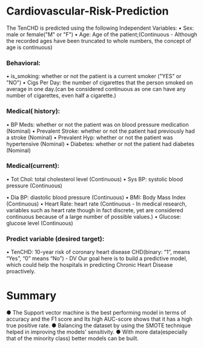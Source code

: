 # Cardiovascular-Risk-Prediction
The	TenCHD	is	predicted	using	the following Independent Variables:
•	Sex: male or female("M" or "F")
•	Age: Age of the patient;(Continuous - Although the recorded ages have been truncated to whole numbers, the concept of age is continuous)
### Behavioral:
•	is_smoking: whether or not the patient is a current smoker ("YES" or "NO")
•	Cigs Per Day: the number of cigarettes that the person smoked on average in one day.(can be considered continuous as one can have any number of cigarettes, even half a cigarette.)
### Medical( history):
•	BP Meds: whether or not the patient was on blood pressure medication (Nominal)
•	Prevalent Stroke: whether or not the patient had previously had a stroke (Nominal)
•	Prevalent Hyp: whether or not the patient was hypertensive (Nominal)
•	Diabetes: whether or not the patient had diabetes (Nominal)
### Medical(current):
•	Tot Chol: total cholesterol level (Continuous)
•	Sys BP: systolic blood pressure (Continuous)
 
•	Dia BP: diastolic blood pressure (Continuous)
•	BMI: Body Mass Index (Continuous)
•	Heart Rate: heart rate (Continuous - In medical research, variables such as  heart rate though in fact discrete, yet are considered continuous because of a large number of possible values.)
•	Glucose: glucose level (Continuous)

### Predict variable (desired target):
•	TenCHD: 10-year risk of coronary heart disease CHD(binary: “1”, means “Yes”, “0” means “No”) - DV
Our goal here is to build a predictive model, which could help the hospitals in predicting Chronic Heart Disease proactively.

# Summary
●	The Support vector machine is the best performing model in terms of accuracy and the F1 score and Its high AUC-score shows that it has a high true positive rate.
●	Balancing the dataset by using the SMOTE technique helped in improving the models' sensitivity.
●	With more data(especially that of the minority class) better models can be built.




